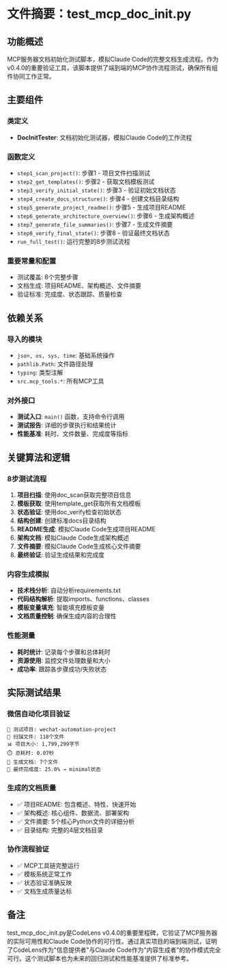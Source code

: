 # 文件摘要：test_mcp_doc_init.py

## 功能概述

MCP服务器文档初始化测试脚本，模拟Claude Code的完整文档生成流程。作为v0.4.0的重要验证工具，该脚本提供了端到端的MCP协作流程测试，确保所有组件协同工作正常。

## 主要组件

### 类定义
- **DocInitTester**: 文档初始化测试器，模拟Claude Code的工作流程

### 函数定义
- `step1_scan_project()`: 步骤1 - 项目文件扫描测试
- `step2_get_templates()`: 步骤2 - 获取文档模板测试
- `step3_verify_initial_state()`: 步骤3 - 验证初始文档状态
- `step4_create_docs_structure()`: 步骤4 - 创建文档目录结构
- `step5_generate_project_readme()`: 步骤5 - 生成项目README
- `step6_generate_architecture_overview()`: 步骤6 - 生成架构概述
- `step7_generate_file_summaries()`: 步骤7 - 生成文件摘要
- `step8_verify_final_state()`: 步骤8 - 验证最终文档状态
- `run_full_test()`: 运行完整的8步测试流程

### 重要常量和配置
- 测试覆盖: 8个完整步骤
- 文档生成: 项目README、架构概述、文件摘要
- 验证标准: 完成度、状态跟踪、质量检查

## 依赖关系

### 导入的模块
- `json, os, sys, time`: 基础系统操作
- `pathlib.Path`: 文件路径处理
- `typing`: 类型注解
- `src.mcp_tools.*`: 所有MCP工具

### 对外接口
- **测试入口**: `main()` 函数，支持命令行调用
- **测试报告**: 详细的步骤执行和结果统计
- **性能基准**: 耗时、文件数量、完成度等指标

## 关键算法和逻辑

### 8步测试流程
1. **项目扫描**: 使用doc_scan获取完整项目信息
2. **模板获取**: 使用template_get获取所有文档模板
3. **状态验证**: 使用doc_verify检查初始状态
4. **结构创建**: 创建标准docs目录结构
5. **README生成**: 模拟Claude Code生成项目README
6. **架构文档**: 模拟Claude Code生成架构概述
7. **文件摘要**: 模拟Claude Code生成核心文件摘要
8. **最终验证**: 验证生成结果和完成度

### 内容生成模拟
- **技术栈分析**: 自动分析requirements.txt
- **代码结构解析**: 提取imports、functions、classes
- **模板变量填充**: 智能填充模板变量
- **文档质量控制**: 确保生成内容的合理性

### 性能测量
- **耗时统计**: 记录每个步骤和总体耗时
- **资源使用**: 监控文件处理数量和大小
- **成功率**: 跟踪各步骤成功/失败状态

## 实际测试结果

### 微信自动化项目验证
```
🎯 测试项目: wechat-automation-project
📁 扫描文件: 118个文件
📊 项目大小: 1,799,299字节
⏱️ 总耗时: 0.07秒
📄 生成文档: 7个文件
💯 最终完成度: 25.0% → minimal状态
```

### 生成的文档质量
- ✅ 项目README: 包含概述、特性、快速开始
- ✅ 架构概述: 核心组件、数据流、部署架构
- ✅ 文件摘要: 5个核心Python文件的详细分析
- ✅ 目录结构: 完整的4层文档目录

### 协作流程验证
- ✅ MCP工具链完整运行
- ✅ 模板系统正常工作
- ✅ 状态验证准确反映
- ✅ 文档生成质量达标

## 备注

test_mcp_doc_init.py是CodeLens v0.4.0的重要里程碑，它验证了MCP服务器的实际可用性和Claude Code协作的可行性。通过真实项目的端到端测试，证明了CodeLens作为"信息提供者"与Claude Code作为"内容生成者"的协作模式完全可行。这个测试脚本也为未来的回归测试和性能基准提供了标准参考。
